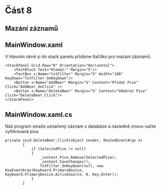 # Část 8
## Mazání záznamů
## MainWindow.xaml
V hlavním okně si do stack panelu přidáme tlačítko pro mazání záznamů

    <StackPanel Grid.Row="0" Orientation="Horizontal">
        <TextBlock Text="Hledat:" Margin="5"/>
        <TextBox x:Name="txtFilter" Margin="5" Width="100" KeyDown="TxtFilter_OnKeyDown"/>
        <Button x:Name="AddBeer" Margin="5" Content="Přidat Pivo" Click="AddBeer_OnClick" />
        <Button x:Name="DeleteBeer" Margin="5" Content="Odebrat Pivo" Click="DeleteBeer_Click"/>
    </StackPanel>
    
## MainWindow.xaml.cs
Náš program smaže označený záznam z databáze a následně znovu načte vyfiltrovaná piva 

    private void DeleteBeer_Click(object sender, RoutedEventArgs e)
            {
                if (SelectedPivo != null)
                {
                    _context.Piva.Remove(SelectedPivo);
                    _context.SaveChanges();
                    TxtFilter_OnKeyDown(null, new KeyEventArgs(Keyboard.PrimaryDevice, Keyboard.PrimaryDevice.ActiveSource, 0, Key.Enter));
                }
            }
